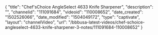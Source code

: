 {
    "title": "Chef'sChoice AngleSelect 4633 Knife Sharpener",
    "description": "",
    "channelid": "111091684",
    "videoid": "110008652",
    "date_created": "1502526066",
    "date_modified": "1504049172",
    "type": "captivate",
    "layout": "channelVideo",
    "url": "\/bbbusa-latest-videos\/chef-schoice-angleselect-4633-knife-sharpener-3-notes\/111091684-110008652"
}